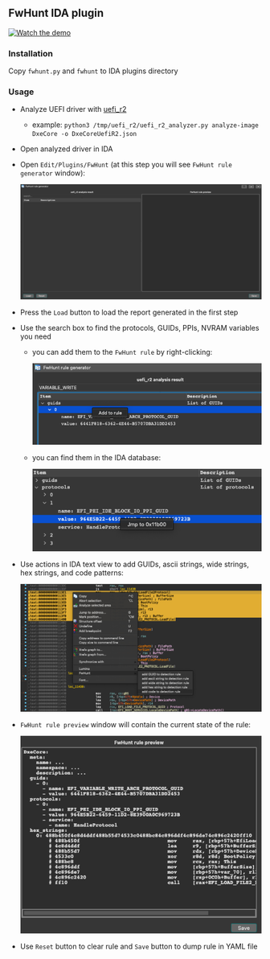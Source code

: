 ## FwHunt IDA plugin

[![Watch the demo](https://img.youtube.com/vi/V0-le7z_ojE/default.jpg)](https://youtu.be/V0-le7z_ojE)

### Installation

Copy `fwhunt.py` and `fwhunt` to IDA plugins directory

### Usage

* Analyze UEFI driver with [uefi_r2](https://github.com/binarly-io/uefi_r2)
    - example: `python3 /tmp/uefi_r2/uefi_r2_analyzer.py analyze-image DxeCore -o DxeCoreUefiR2.json`
* Open analyzed driver in IDA
* Open `Edit/Plugins/FwHunt` (at this step you will see `FwHunt rule generator` window):

    ![img1.png](rsrc/img1.png)

* Press the `Load` button to load the report generated in the first step
* Use the search box to find the protocols, GUIDs, PPIs, NVRAM variables you need
    - you can add them to the `FwHunt rule` by right-clicking:

        ![img2.png](rsrc/img2.png)

    - you can find them in the IDA database:

        ![img3.png](rsrc/img3.png)

* Use actions in IDA text view to add GUIDs, ascii strings, wide strings, hex strings, and code patterns:

    ![img4.png](rsrc/img4.png)

* `FwHunt rule preview` window will contain the current state of the rule:

    ![img5.png](rsrc/img5.png)

* Use `Reset` button to clear rule and `Save` button to dump rule in YAML file
